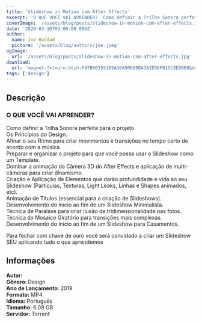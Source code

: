 ```yaml
---
title: 'Slideshow in Motion com After Effects'
excerpt: 'O QUE VOCÊ VAI APRENDER?  Como definir a Trilha Sonora perfeita para o projeto. Os Princípios do Design. Afinar o seu Ritmo para criar movimentos e transições no tempo certo de acordo com a música. Preparar e organizar o projeto para que você possa usar o Slideshow como'
coverImage: '/assets/blog/posts/slideshow-in-motion-com-after-effects.jpg'
date: '2020-03-10T03:00:00.000Z'
author:
  name: Joe Haddad
  picture: '/assets/blog/authors/joe.jpeg'
ogImage:
  url: '/assets/blog/posts/slideshow-in-motion-com-after-effects.jpg'
download:
  url: 'magnet:?xt=urn:btih:F47B603551D9A36A90689BA3A2E86FB15C8EDBB0&dn=Slideshow%20in%20Motion%20com%20After%20Effects&tr=udp%3a%2f%2ftracker.openbittorrent.com%3a1337%2fannounce&tr=udp%3a%2f%2ftracker.opentrackr.org%3a1337%2fannounce'
tags: ['design']
---
```

<h2>Descrição</h2>
<p></p><h3>O QUE VOCÊ VAI APRENDER?</h3><p>Como definir a Trilha Sonora perfeita para o projeto.<br/>Os Princípios do Design.<br/>Afinar o seu Ritmo para criar movimentos e transições no tempo certo de acordo com a música.<br/>Preparar e organizar o projeto para que você possa usar o Slideshow como um Template.<br/>Dominar a animação da Câmera 3D do After Effects e aplicação de multi-câmeras para criar dinamismo.<br/>Criação e Aplicação de Elementos que darão profundidade e vida ao seu Slideshow (Partículas, Texturas, Light Leaks, Linhas e Shapes animados, etc).<br/>Animação de Títulos (essencial para a criação de Slideshows).<br/>Desenvolvimento do início ao fim de um Slideshow Minimalista.<br/>Técnica de Paralaxe para criar ilusão de tridimensionalidade nas fotos.<br/>Técnica do Mosaico Giratório para transições mais complexas.<br/>Desenvolvimento do início ao fim de um Slideshow para Casamentos.</p><p>Para fechar com chave de ouro você será convidado a criar um Slideshow SEU aplicando tudo o que aprendemos </p><h2>Informações</h2><p><strong>Autor: </strong><br/><strong>Gênero: </strong>Design<br/><strong>Ano de Lançamento: </strong>2019<br/><strong>Formato:</strong> MP4<br/><strong>Idioma:</strong> Português<br/><strong>Tamanho: </strong>6.09 GB<br/><strong>Servidor:</strong> Torrent</p>